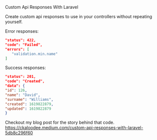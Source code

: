Custom Api Responses With Laravel

Create custom api responses to use in your controllers without repeating yourself.

Error responses:
```json
"status": 422,
"code": "Failed",
"errors": [
   "validation.min.name"
]
```
Success responses:
```json
"status": 201,
"code": "Created",
"data": {
"id": 126,
"name": "David",
"surname": "Williams",
"created": 1619822879,
"updated": 1619822879
}
```

Checkout my blog post for the story behind that code.
https://ckaloodee.medium.com/custom-api-responses-with-laravel-5db8c296f60